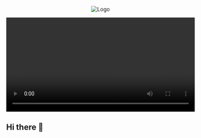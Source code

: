 <p align="center">
  <img src="https://github.com/SimranKKamboj/SimranKKamboj/blob/main/logo.gif" alt="Logo">
</p>

<p align="center">
  <video width="100%" max-width="100vw" height="auto" controls>
   <source src="https://github.com/SimranKKamboj/SimranKKamboj/blob/main/logo.mov" type="video/quicktime">
  </video>
</p>

## Hi there 👋

<!--
**SimranKKamboj/SimranKKamboj** is a ✨ _special_ ✨ repository because its `README.md` (this file) appears on your GitHub profile.

Here are some ideas to get you started:

- 🔭 I’m currently working on ...
- 🌱 I’m currently learning ...
- 👯 I’m looking to collaborate on ...
- 🤔 I’m looking for help with ...
- 💬 Ask me about ...
- 📫 How to reach me: ...
- 😄 Pronouns: ...
- ⚡ Fun fact: ...
-->
